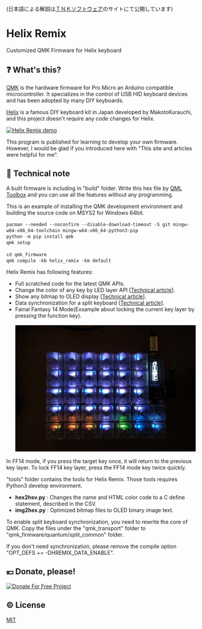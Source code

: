 (日本語による解説は[ＴＮＫソフトウェア](https://www.tnksoft.com/soft/iot/hemix/)のサイトにて公開しています)

# Helix Remix
Customized QMK Firmware for Helix keyboard

## :question: What's this?

[QMK](https://github.com/qmk/qmk_firmware) is the hardware firmware for Pro Micro an Arduino compatible microcontroller. It specializes in the control of USB HID keyboard devices and has been adopted by many DIY keyboards.


[Helix](https://github.com/MakotoKurauchi/helix) is a famous DIY keyboard kit in Japan developed by MakotoKurauchi, and this project doesn't require any code changes for Helix.

[![Helix Remix demo](https://img.youtube.com/vi/S8fJb82glCo/0.jpg)](https://www.youtube.com/watch?v=S8fJb82glCo "Helix Remix demo")

This program is published for learning to develop your own firmware. However, I would be glad if you introduced here with "This site and articles were helpful for me".

## :memo: Technical note

A built firmware is including in "build" folder. Write this hex file by [QML Toolbox](https://qmk.fm/toolbox/) and you can use all the features without any programming.

This is an example of installing the QMK development environment and building the source code on MSYS2 for Windows 64bit.
```
pacman --needed --noconfirm --disable-download-timeout -S git mingw-w64-x86_64-toolchain mingw-w64-x86_64-python3-pip
python -m pip install qmk
qmk setup

cd qmk_firmware
qmk compile -kb helix_remix -km default
```

Helix Remix has following features:
- Full scratched code for the latest QMK APIs.
- Change the color of any key by LED layer API [[Technical article](https://www.tnksoft.com/blog/?p=8285)].
- Show any bitmap to OLED display [[Technical article](https://www.tnksoft.com/blog/?p=8291)].
- Data synchronization for a split keyboard [[Technical article](https://www.tnksoft.com/blog/?p=8309)].
- Fainal Fantasy 14 Mode(Exsample about locking the current key layer by pressing the function key).<br><br>
![FF14 Mode](readme_sub/ff14.jpg)

In FF14 mode, if you press the target key once, it will return to the previous key layer. To lock FF14 key layer, press the FF14 mode key twice quickly.

"tools" folder contains the tools for Helix Remix. Those tools requires Python3 develop environment.
- **hex2hsv.py** : Changes the name and HTML color code to a C define statement, described in the CSV.
- **img2hex.py** : Optimized bitmap files to OLED binary image text.

To enable split keyboard synchronization, you need to rewrite the core of QMK. Copy the files under the "qmk_transport" folder to "qmk_firmware/quantum/split_common" folder.

If you don't need synchronization, please remove the compile option "OPT_DEFS += -DHREMIX_DATA_ENABLE".

## :yen: Donate, please!
[![Donate For Free Project](https://www.tnksoft.com/donate/donate.svg "Donate For Free Project")](https://www.tnksoft.com/donate/)

## :copyright: License
[MIT](http://opensource.org/licenses/MIT)